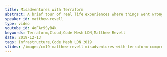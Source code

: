 ```yaml
---
title: Misadventures with Terraform
abstract: A brief tour of real life experiences where things went wrong, but useful lessons were learned.
speaker_id: matthew-revell
type: video
youtube_id: 4oFAr9SyB4k
keywords: Terraform,Cloud,Code Mesh LDN,Matthew Revell
date: 2019-12-13
tags: Infrastructure,Code Mesh LDN 2019
slides: /images/cm19-matthew-revell-misadventures-with-terraform-compressed.pdf
---
```



